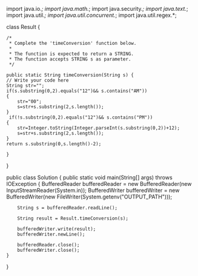 import java.io.*;
import java.math.*;
import java.security.*;
import java.text.*;
import java.util.*;
import java.util.concurrent.*;
import java.util.regex.*;

class Result {

    /*
     * Complete the 'timeConversion' function below.
     *
     * The function is expected to return a STRING.
     * The function accepts STRING s as parameter.
     */

    public static String timeConversion(String s) {
    // Write your code here
    String str="";
    if(s.substring(0,2).equals("12")&& s.contains("AM"))
    {
        str="00";
        s=str+s.substring(2,s.length());
    }
     if(!s.substring(0,2).equals("12")&& s.contains("PM"))
    {
        str=Integer.toString(Integer.parseInt(s.substring(0,2))+12);
        s=str+s.substring(2,s.length());
    }
    return s.substring(0,s.length()-2);

    }

}

public class Solution {
    public static void main(String[] args) throws IOException {
        BufferedReader bufferedReader = new BufferedReader(new InputStreamReader(System.in));
        BufferedWriter bufferedWriter = new BufferedWriter(new FileWriter(System.getenv("OUTPUT_PATH")));

        String s = bufferedReader.readLine();

        String result = Result.timeConversion(s);

        bufferedWriter.write(result);
        bufferedWriter.newLine();

        bufferedReader.close();
        bufferedWriter.close();
    }
}
